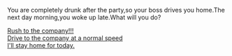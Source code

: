 You are completely drunk after the party,so your boss drives you home.The next day morning,you woke up late.What will you do?

[Rush to the company!!!](deadend-caraccident.md)  
[Drive to the company at a normal speed](forgive.md)  
[I'll stay home for today.](deadend-stayhome.md)  
